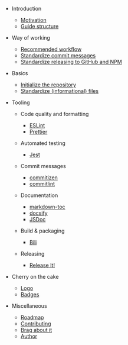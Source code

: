 - Introduction

  - [Motivation](sections/1-introduction/motivation.md)
  - [Guide structure](sections/1-introduction/guide-structure.md)

- Way of working

  - [Recommended workflow](sections/2-way-of-working/recommended-workflow.md)
  - [Standardize commit messages](sections/2-way-of-working/standardize-commit-messages.md)
  - [Standardize releasing to GitHub and NPM](sections/2-way-of-working/standardize-releasing-to-github-and-npm.md)

- Basics

  - [Initialize the repository](sections/3-basics/initialize-the-repository.md)
  - [Standardize (informational) files](sections/3-basics/standardize-informational-files.md)

- Tooling

    - Code quality and formatting

        - [ESLint](sections/4-tooling/eslint.md)
        - [Prettier](sections/4-tooling/prettier.md)

    - Automated testing

        - [Jest](sections/4-tooling/jest.md)

    - Commit messages

        - [commitizen](sections/4-tooling/commitizen.md)
        - [commitlint](sections/4-tooling/commitlint.md)

    - Documentation

        - [markdown-toc](sections/4-tooling/markdown-toc.md)
        - [docsify](sections/4-tooling/docsify.md)
        - [JSDoc](sections/4-tooling/jsdoc.md)

    - Build & packaging

        - [Bili](sections/4-tooling/bili.md)

    - Releasing

        - [Release It!](sections/4-tooling/release-it.md)

- Cherry on the cake

  - [Logo](sections/5-cherry-on-the-cake/logo.md)
  - [Badges](sections/5-cherry-on-the-cake/badges.md)

- Miscellaneous

  - [Roadmap](sections/6-misc/roadmap.md)
  - [Contributing](sections/6-misc/contributing.md)
  - [Brag about it](sections/6-misc/brag-about-it.md)
  - [Author](sections/6-misc/author.md)
